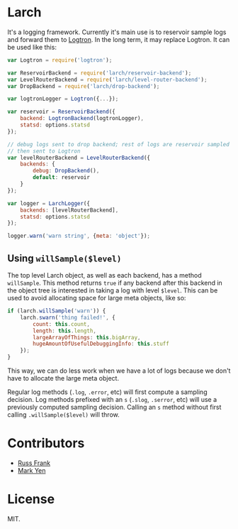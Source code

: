 # Larch

It's a logging framework. Currently it's main use is to reservoir sample logs
and forward them to [Logtron](http://github.com/uber/logtron). In the long
term, it may replace Logtron. It can be used like this:

```javascript
var Logtron = require('logtron');

var ReservoirBackend = require('larch/reservoir-backend');
var LevelRouterBackend = require('larch/level-router-backend');
var DropBackend = require('larch/drop-backend');

var logtronLogger = Logtron({...});

var reservoir = ReservoirBackend({
    backend: LogtronBackend(logtronLogger),
    statsd: options.statsd
});

// debug logs sent to drop backend; rest of logs are reservoir sampled
// then sent to Logtron
var levelRouterBackend = LevelRouterBackend({
    backends: {
        debug: DropBackend(),
        default: reservoir
    }
});

var logger = LarchLogger({
    backends: [levelRouterBackend],
    statsd: options.statsd
});

logger.warn('warn string', {meta: 'object'});
```

## Using `willSample($level)`

The top level Larch object, as well as each backend, has a method `willSample`.
This method returns `true` if any backend after this backend in the object tree
is interested in taking a log with level `$level`. This can be used to avoid
allocating space for large meta objects, like so:

```javascript
if (larch.willSample('warn')) {
    larch.swarn('thing failed!', {
        count: this.count,
        length: this.length,
        largeArrayOfThings: this.bigArray,
        hugeAmountOfUsefulDebuggingInfo: this.stuff
    });
}
```

This way, we can do less work when we have a lot of logs because we don't have
to allocate the large meta object.

Regular log methods (`.log`, `.error`, etc) will first compute a sampling
decision. Log methods prefixed with an `s` (`.slog`, `.serror`, etc) will use
a previously computed sampling decision. Calling an `s` method without first
calling `.willSample($level)` will throw.

# Contributors

* [Russ Frank](http://github.com/rf)
* [Mark Yen](http://github.com/markyen)

# License

MIT.
